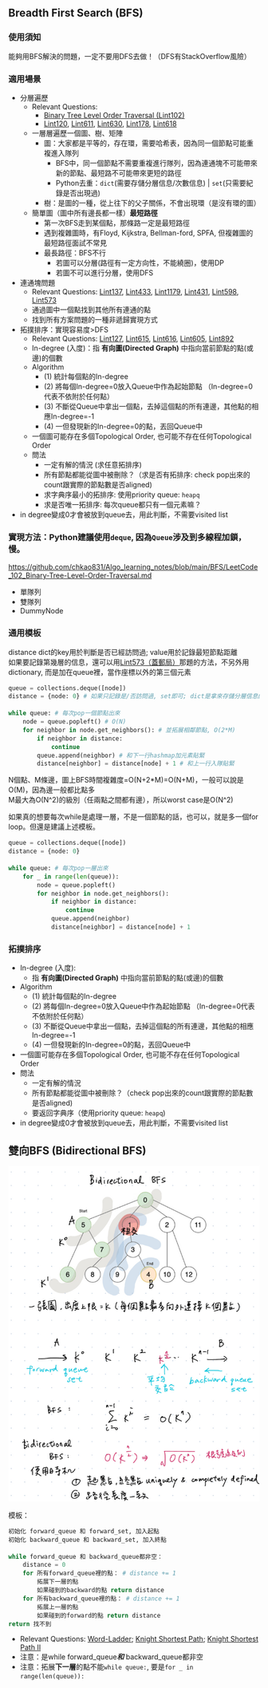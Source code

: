 ## Breadth First Search (BFS)
### 使用須知
能夠用BFS解決的問題，一定不要用DFS去做！（DFS有StackOverflow風險）

### 適用場景
- 分層遍歷
  - Relevant Questions:
    - [Binary Tree Level Order Traversal (Lint102)](https://github.com/chkao831/Algo_learning_notes/blob/main/BFS/LeetCode_102_Binary-Tree-Level-Order-Traversal.md)
    - [Lint120](https://github.com/chkao831/Algo_learning_notes/blob/main/BFS/LintCode_120_Word-Ladder.md), [Lint611](https://github.com/chkao831/Algo_learning_notes/blob/main/BFS/LintCode_611_Knight-Shortest-Path.md), [Lint630](https://github.com/chkao831/Algo_learning_notes/blob/main/BFS/LintCode_630_Knight-Shortest-Path-II.md), [Lint178](https://github.com/chkao831/Algo_learning_notes/blob/main/BFS/LintCode_178_Graph-Valid-Tree.md), [Lint618](https://github.com/chkao831/Algo_learning_notes/blob/main/BFS/LintCode_618_Search-Graph-Nodes.md)
  - 一層層遍歷一個圖、樹、矩陣
    - 圖：大家都是平等的，存在環，需要哈希表，因為同一個節點可能重複進入隊列
      - BFS中，同一個節點不需要重複進行隊列，因為連通塊不可能帶來新的節點、最短路不可能帶來更短的路徑
      - Python去重：`dict`(需要存儲分層信息/次數信息) | `set`(只需要紀錄是否出現過)
    - 樹：是圖的一種，從上往下的父子關係，不會出現環（是沒有環的圖）
  - 簡單圖（圖中所有邊長都一樣）**最短路徑**
    - 第一次BFS走到某個點，那條路一定是最短路徑 
    - 遇到複雜圖時，有Floyd, Kijkstra, Bellman-ford, SPFA, 但複雜圖的最短路徑面試不常見
    - 最長路徑：BFS不行
      - 若圖可以分層(路徑有一定方向性，不能繞圈)，使用DP
      - 若圖不可以進行分層，使用DFS
- 連通塊問題
  - Relevant Questions: [Lint137](https://github.com/chkao831/Algo_learning_notes/blob/main/BFS/LintCode_137_Clone-Graph.md), [Lint433](https://github.com/chkao831/Algo_learning_notes/blob/main/BFS/LintCode_433_Number-of-Islands.md), [Lint1179](https://github.com/chkao831/Algo_learning_notes/blob/main/BFS/LintCode_1179_Friend-Circles.md), [Lint431](https://github.com/chkao831/Algo_learning_notes/blob/main/BFS/LintCode_431_Connected-Component-in-Undirected-Graph.md), [Lint598](https://github.com/chkao831/Algo_learning_notes/blob/main/BFS/LintCode_598_Zombie-in-Matrix.md), [Lint573](https://github.com/chkao831/Algo_learning_notes/blob/main/BFS/LintCode_573_Build-Post-Office-II.md)
  - 通過圖中一個點找到其他所有連通的點
  - 找到所有方案問題的一種非遞歸實現方式 
- 拓撲排序：實現容易度>DFS 
  -  Relevant Questions: [Lint127](https://github.com/chkao831/Algo_learning_notes/blob/main/BFS/LintCode_127_Topological-Sorting.md), [Lint615](https://github.com/chkao831/Algo_learning_notes/blob/main/BFS/LintCode_615_Course-Schedule.md), [Lint616](https://github.com/chkao831/Algo_learning_notes/blob/main/BFS/LintCode_616_Course-Schedule-II.md), [Lint605](https://github.com/chkao831/Algo_learning_notes/blob/main/BFS/LintCode_605_Sequence-Reconstruction.md), [Lint892](https://github.com/chkao831/Algo_learning_notes/blob/main/BFS/LintCode_892_Alien-Dictionary.md)
  - In-degree (入度)：指 **有向圖(Directed Graph)** 中指向當前節點的點(或邊)的個數
  - Algorithm
    - (1) 統計每個點的In-degree
    - (2) 將每個In-degree=0放入Queue中作為起始節點 （In-degree=0代表不依附於任何點）
    - (3) 不斷從Queue中拿出一個點，去掉這個點的所有連邊，其他點的相應In-degree=-1
    - (4) 一但發現新的In-degree=0的點，丟回Queue中
  - 一個圖可能存在多個Topological Order, 也可能不存在任何Topological Order
  - 問法
    - 一定有解的情況 (求任意拓排序)
    - 所有節點都能從圖中被刪除？（求是否有拓排序: check pop出來的count跟實際的節點數是否aligned)
    - 求字典序最小的拓排序: 使用priority queue: `heapq`
    - 求是否唯一拓排序: 每次queue都只有一個元素嘛？
- in degree變成0才會被放到queue去，用此判斷，不需要visited list

### 實現方法：Python建議使用`deque`, 因為`Queue`涉及到多線程加鎖，慢。
https://github.com/chkao831/Algo_learning_notes/blob/main/BFS/LeetCode_102_Binary-Tree-Level-Order-Traversal.md
- 單隊列
- 雙隊列
- DummyNode
### 通用模板
distance dict的key用於判斷是否已經訪問過; value用於記錄最短節點距離\
如果要記錄第幾層的信息，還可以用[Lint573（蓋郵局）](https://github.com/chkao831/Algo_learning_notes/blob/main/BFS/LintCode_573_Build-Post-Office-II.md)那題的方法，不另外用dictionary, 而是加在queue裡，當作座標以外的第三個元素
```python
queue = collections.deque([node])
distance = {node: 0} # 如果只記錄是/否訪問過, set即可; dict是拿來存儲分層信息的

while queue: # 每次pop一個節點出來
    node = queue.popleft() # O(N)
    for neighbor in node.get_neighbors(): # 並拓展相鄰節點, O(2*M)
        if neighbor in distance:
            continue
        queue.append(neighbor) # 和下一行hashmap加元素貼緊
        distance[neighbor] = distance[node] + 1 # 和上一行入隊貼緊
```
N個點、M條邊，圖上BFS時間複雜度=O(N+2*M)=O(N+M)，一般可以說是O(M)，因為邊一般都比點多\
M最大為O(N^2)的級別（任兩點之間都有邊），所以worst case是O(N^2)

如果真的想要每次while是處理一層，不是一個節點的話，也可以，就是多一個for loop。但還是建議上述模板。
```python
queue = collections.deque([node])
distance = {node: 0}

while queue: # 每次pop一層出來
    for _ in range(len(queue)):
        node = queue.popleft()
        for neighbor in node.get_neighbors():
            if neighbor in distance:
                continue
            queue.append(neighbor)
            distance[neighbor] = distance[node] + 1
```
### 拓撲排序
- In-degree (入度):
  -  指 **有向圖(Directed Graph)** 中指向當前節點的點(或邊)的個數
- Algorithm
  - (1) 統計每個點的In-degree
  - (2) 將每個In-degree=0放入Queue中作為起始節點 （In-degree=0代表不依附於任何點）
  - (3) 不斷從Queue中拿出一個點，去掉這個點的所有連邊，其他點的相應In-degree=-1
  - (4) 一但發現新的In-degree=0的點，丟回Queue中
- 一個圖可能存在多個Topological Order, 也可能不存在任何Topological Order
- 問法
  - 一定有解的情況
  - 所有節點都能從圖中被刪除？（check pop出來的count跟實際的節點數是否aligned)
  - 要返回字典序（使用priority queue: `heapq`)
- in degree變成0才會被放到queue去，用此判斷，不需要visited list

## 雙向BFS (Bidirectional BFS)
<img src="../images/611_Bidirectional-BFS.JPG" />

模板：
```python
初始化 forward_queue 和 forward_set, 加入起點
初始化 backward_queue 和 backward_set, 加入終點

while forward_queue 和 backward_queue都非空：
    distance = 0
    for 所有forward_queue裡的點： # distance += 1
        拓展下一層的點
        如果碰到的backward的點 return distance
    for 所有backward_queue裡的點： # distance += 1
        拓展上一層的點
        如果碰到的forward的點 return distance
return 找不到
```
- Relevant Questions: [Word-Ladder](https://github.com/chkao831/Algo_learning_notes/blob/main/BFS/LintCode_120_Word-Ladder.md); [Knight Shortest Path](https://github.com/chkao831/Algo_learning_notes/blob/main/BFS/LintCode_611_Knight-Shortest-Path.md); [Knight Shortest Path II](https://github.com/chkao831/Algo_learning_notes/blob/main/BFS/LintCode_630_Knight-Shortest-Path-II.md)
- 注意：是while forward_queue***和*** backward_queue都非空
- 注意：拓展**下一層**的點不能`while queue:`, 要是`for _ in range(len(queue)):`
